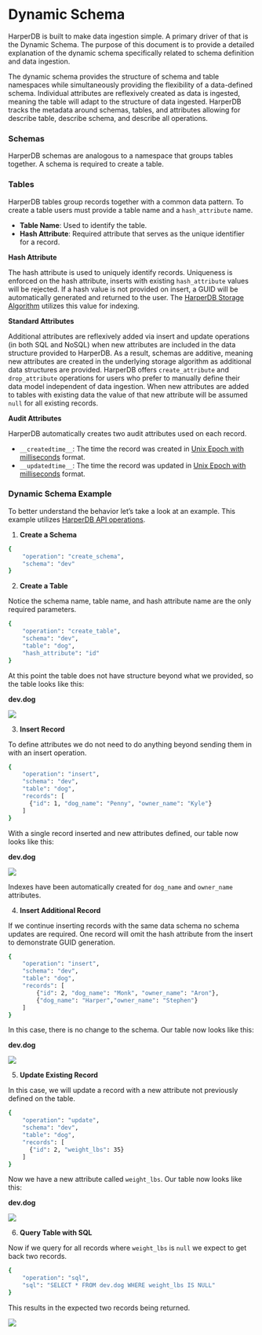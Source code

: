 # Dynamic Schema
HarperDB is built to make data ingestion simple. A primary driver of that is the Dynamic Schema. The purpose of this document is to provide a detailed explanation of the dynamic schema specifically related to schema definition and data ingestion.



The dynamic schema provides the structure of schema and table namespaces while simultaneously providing the flexibility of a data-defined schema. Individual attributes are reflexively created as data is ingested, meaning the table will adapt to the structure of data ingested. HarperDB tracks the metadata around schemas, tables, and attributes allowing for describe table, describe schema, and describe all operations.

### Schemas
HarperDB schemas are analogous to a namespace that groups tables together. A schema is required to create a table.

### Tables
HarperDB tables group records together with a common data pattern. To create a table users must provide a table name and a `hash_attribute` name.

* **Table Name**: Used to identify the table. 
* **Hash Attribute**: Required attribute that serves as the unique identifier for a record.

**Hash Attribute**

The hash attribute is used to uniquely identify records. Uniqueness is enforced on the hash attribute, inserts with existing `hash_attribute` values will be rejected. If a hash value is not provided on insert, a GUID will be automatically generated and returned to the user. The [HarperDB Storage Algorithm](storage-algorithm.md) utilizes this value for indexing.

**Standard Attributes**

Additional attributes are reflexively added via insert and update operations (in both SQL and NoSQL) when new attributes are included in the data structure provided to HarperDB. As a result, schemas are additive, meaning new attributes are created in the underlying storage algorithm as additional data structures are provided. HarperDB offers `create_attribute` and `drop_attribute` operations for users who prefer to manually define their data model independent of data ingestion. When new attributes are added to tables with existing data the value of that new attribute will be assumed `null` for all existing records.

**Audit Attributes**

HarperDB automatically creates two audit attributes used on each record.

* `__createdtime__`: The time the record was created in [Unix Epoch with milliseconds](https://www.epochconverter.com/) format.
* `__updatedtime__`: The time the record was updated in [Unix Epoch with milliseconds](https://www.epochconverter.com/) format.

### Dynamic Schema Example
To better understand the behavior let’s take a look at an example. This example utilizes [HarperDB API operations](https://api.harperdb.io/).

1) **Create a Schema**

```bash
{
    "operation": "create_schema",
    "schema": "dev"
}
```

2) **Create a Table**

Notice the schema name, table name, and hash attribute name are the only required parameters.

```bash
{
    "operation": "create_table",
    "schema": "dev",
    "table": "dog",
    "hash_attribute": "id"
}
```

At this point the table does not have structure beyond what we provided, so the table looks like this:

**dev.dog**

![](https://harperdb.io/app/webp-express/webp-images/doc-root/app/uploads/2021/04/dynamic_schema_2_create_table.png.webp)

3) **Insert Record**

To define attributes we do not need to do anything beyond sending them in with an insert operation.

```bash
{
    "operation": "insert",
    "schema": "dev",
    "table": "dog",
    "records": [
      {"id": 1, "dog_name": "Penny", "owner_name": "Kyle"}
    ]
}
```

With a single record inserted and new attributes defined, our table now looks like this:

**dev.dog**

![](https://harperdb.io/app/webp-express/webp-images/doc-root/app/uploads/2021/04/dynamic_schema_3_insert_record.png.webp)

Indexes have been automatically created for `dog_name` and `owner_name` attributes.

4) **Insert Additional Record**

If we continue inserting records with the same data schema no schema updates are required. One record will omit the hash attribute from the insert to demonstrate GUID generation.

```bash
{
    "operation": "insert",
    "schema": "dev",
    "table": "dog",
    "records": [
        {"id": 2, "dog_name": "Monk", "owner_name": "Aron"},
        {"dog_name": "Harper","owner_name": "Stephen"}
    ]
}
```

In this case, there is no change to the schema. Our table now looks like this:

**dev.dog**

![](https://harperdb.io/app/webp-express/webp-images/doc-root/app/uploads/2021/04/dynamic_schema_4_insert_additional_record.png.webp)

5) **Update Existing Record**

In this case, we will update a record with a new attribute not previously defined on the table.

```bash
{
    "operation": "update",
    "schema": "dev",
    "table": "dog",
    "records": [
      {"id": 2, "weight_lbs": 35}
    ]
}
```

Now we have a new attribute called `weight_lbs`. Our table now looks like this:

**dev.dog**

![](https://harperdb.io/app/webp-express/webp-images/doc-root/app/uploads/2021/04/dynamic_schema_5_update_existing_record.png.webp)

6) **Query Table with SQL**

Now if we query for all records where `weight_lbs` is `null` we expect to get back two records.

```bash
{
    "operation": "sql",
    "sql": "SELECT * FROM dev.dog WHERE weight_lbs IS NULL"
}
```

This results in the expected two records being returned.

![](https://harperdb.io/app/webp-express/webp-images/doc-root/app/uploads/2021/04/dynamic_schema_6_query_table_with_sql.png.webp)
